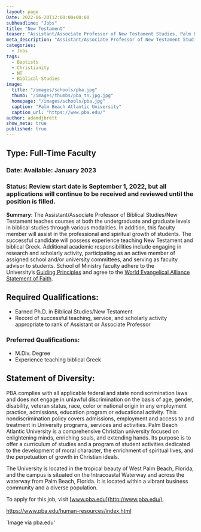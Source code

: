 ```yaml
---
layout: page
Date: 2022-06-20T12:00:00+00:00
subheadline: "Jobs"
title: "New Testament"
teaser: "Assistant/Associate Professor of New Testament Studies, Palm Beach Atlantic University"
meta_description: "Assistant/Associate Professor of New Testament Studies, Palm Beach Atlantic University"
categories:
  - Jobs
tags:
  - Baptists
  - Christianity
  - NT
  - Biblical-Studies
image:
  title: "/images/schools/pba.jpg"
  thumb: "/images/thumbs/pba_tn.jpg.jpg"
  homepage: "/images/schools/pba.jpg"
  caption: "Palm Beach Atlantic University"
  caption_url: "https://www.pba.edu/"
author: adamdjbrett
show_meta: true
published: true
---
```


## **Type**: Full-Time Faculty

### **Date**: Available: January 2023

### **Status**: Review start date is September 1, 2022, but all applications will continue to be received and reviewed until the position is filled.

**Summary**: The Assistant/Associate Professor of Biblical Studies/New Testament teaches courses at both the undergraduate and graduate levels in biblical studies through various modalities. In addition, this faculty member will assist in the professional and spiritual growth of students. The successful candidate will possess experience teaching New Testament and biblical Greek. Additional academic responsibilities include engaging in research and scholarly activity, participating as an active member of assigned school and/or university committees, and serving as faculty advisor to students. School of Ministry faculty adhere to the University’s [Guiding Principles](https://www.pba.edu/campus-life/christian-community/guiding-principles.html) and agree to the [World Evangelical Alliance Statement of Faith](https://worldea.org/who-we-are/statement-of-faith).

## **Required Qualifications**:

*   Earned Ph.D. in Biblical Studies/New Testament
*   Record of successful teaching, service, and scholarly activity appropriate to rank of Assistant or Associate Professor

### **Preferred** **Qualifications**:

*   M.Div. Degree
*   Experience teaching biblical Greek

## **Statement of Diversity:**

PBA complies with all applicable federal and state nondiscrimination laws and does not engage in unlawful discrimination on the basis of age, gender, disability, veteran status, race, color or national origin in any employment practice, admissions, education program or educational activity. This nondiscrimination policy covers admissions, employment and access to and treatment in University programs, services and activities. Palm Beach Atlantic University is a comprehensive Christian university focused on enlightening minds, enriching souls, and extending hands. Its purpose is to offer a curriculum of studies and a program of student activities dedicated to the development of moral character, the enrichment of spiritual lives, and the perpetuation of growth in Christian ideals.

The University is located in the tropical beauty of West Palm Beach, Florida, and the campus is situated on the Intracoastal Waterway and across the waterway from Palm Beach, Florida. It is located within a vibrant business community and a diverse population.

To apply for this job, visit [www.pba.edu](http://www.pba.edu/).

<https://www.pba.edu/human-resources/index.html>

`Image via pba.edu'
